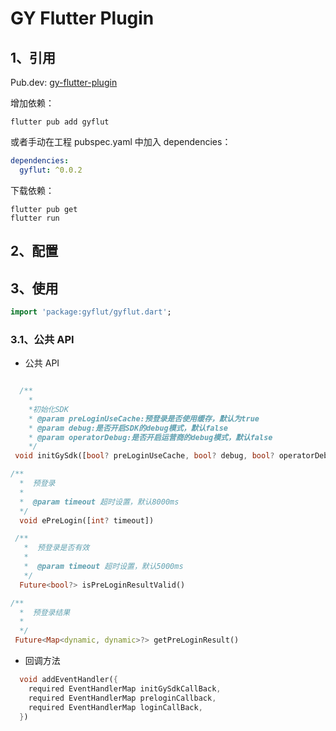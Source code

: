 # GY Flutter Plugin

## 1、引用

Pub.dev:
<a href="https://pub.dev/packages/gyflut" target="_blank">gy-flutter-plugin</a>

增加依赖：

```shell
flutter pub add gyflut
```

或者手动在工程 pubspec.yaml 中加入 dependencies：

```yaml
dependencies:
  gyflut: ^0.0.2
```
下载依赖：

```shell
flutter pub get
flutter run
```

## 2、配置

## 3、使用
```dart
import 'package:gyflut/gyflut.dart';
```
### 3.1、公共 API

* 公共 API

```dart

  /**
	*
	*初始化SDK
	* @param preLoginUseCache:预登录是否使用缓存，默认为true
	* @param debug:是否开启SDK的debug模式，默认false
	* @param operatorDebug:是否开启运营商的debug模式，默认false
    */
 void initGySdk([bool? preLoginUseCache, bool? debug, bool? operatorDebug])

/**
  *  预登录
  *
  *  @param timeout 超时设置，默认8000ms
  */
  void ePreLogin([int? timeout])

 /**
   *  预登录是否有效
   *
   *  @param timeout 超时设置，默认5000ms
   */
  Future<bool?> isPreLoginResultValid()

/**
  *  预登录结果
  *
  */
 Future<Map<dynamic, dynamic>?> getPreLoginResult()

```
* 回调方法

```dart
  void addEventHandler({
    required EventHandlerMap initGySdkCallBack,
    required EventHandlerMap preloginCallback,
    required EventHandlerMap loginCallBack,
  })
```